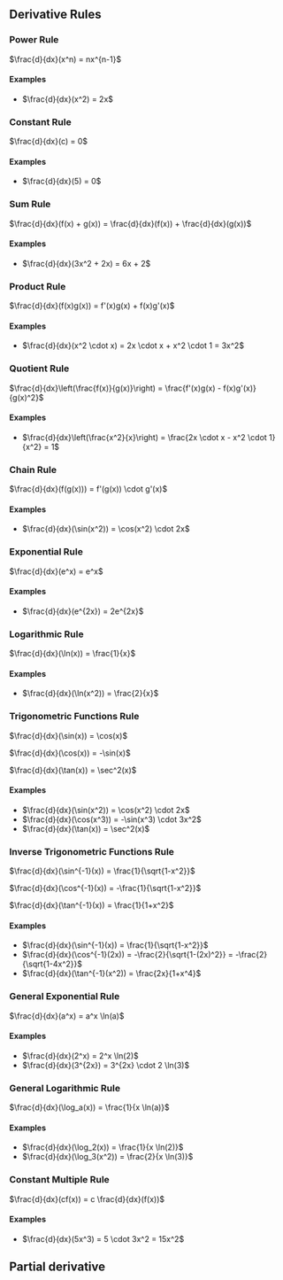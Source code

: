 ## Derivative Rules

### Power Rule

$\frac{d}{dx}(x^n) = nx^{n-1}$

#### Examples

- $\frac{d}{dx}(x^2) = 2x$

### Constant Rule

$\frac{d}{dx}(c) = 0$

#### Examples

- $\frac{d}{dx}(5) = 0$

### Sum Rule

$\frac{d}{dx}(f(x) + g(x)) = \frac{d}{dx}(f(x)) + \frac{d}{dx}(g(x))$

#### Examples

- $\frac{d}{dx}(3x^2 + 2x) = 6x + 2$

### Product Rule

$\frac{d}{dx}(f(x)g(x)) = f'(x)g(x) + f(x)g'(x)$

#### Examples

- $\frac{d}{dx}(x^2 \cdot x) = 2x \cdot x + x^2 \cdot 1 = 3x^2$

### Quotient Rule

$\frac{d}{dx}\left(\frac{f(x)}{g(x)}\right) = \frac{f'(x)g(x) - f(x)g'(x)}{g(x)^2}$

#### Examples

- $\frac{d}{dx}\left(\frac{x^2}{x}\right) = \frac{2x \cdot x - x^2 \cdot 1}{x^2} = 1$

### Chain Rule

$\frac{d}{dx}(f(g(x))) = f'(g(x)) \cdot g'(x)$

#### Examples

- $\frac{d}{dx}(\sin(x^2)) = \cos(x^2) \cdot 2x$

### Exponential Rule

$\frac{d}{dx}(e^x) = e^x$

#### Examples

- $\frac{d}{dx}(e^{2x}) = 2e^{2x}$

### Logarithmic Rule

$\frac{d}{dx}(\ln(x)) = \frac{1}{x}$

#### Examples

- $\frac{d}{dx}(\ln(x^2)) = \frac{2}{x}$

### Trigonometric Functions Rule

$\frac{d}{dx}(\sin(x)) = \cos(x)$

$\frac{d}{dx}(\cos(x)) = -\sin(x)$

$\frac{d}{dx}(\tan(x)) = \sec^2(x)$

#### Examples

- $\frac{d}{dx}(\sin(x^2)) = \cos(x^2) \cdot 2x$
- $\frac{d}{dx}(\cos(x^3)) = -\sin(x^3) \cdot 3x^2$
- $\frac{d}{dx}(\tan(x)) = \sec^2(x)$

### Inverse Trigonometric Functions Rule

$\frac{d}{dx}(\sin^{-1}(x)) = \frac{1}{\sqrt{1-x^2}}$

$\frac{d}{dx}(\cos^{-1}(x)) = -\frac{1}{\sqrt{1-x^2}}$

$\frac{d}{dx}(\tan^{-1}(x)) = \frac{1}{1+x^2}$

#### Examples

- $\frac{d}{dx}(\sin^{-1}(x)) = \frac{1}{\sqrt{1-x^2}}$
- $\frac{d}{dx}(\cos^{-1}(2x)) = -\frac{2}{\sqrt{1-(2x)^2}} = -\frac{2}{\sqrt{1-4x^2}}$
- $\frac{d}{dx}(\tan^{-1}(x^2)) = \frac{2x}{1+x^4}$

### General Exponential Rule

$\frac{d}{dx}(a^x) = a^x \ln(a)$

#### Examples

- $\frac{d}{dx}(2^x) = 2^x \ln(2)$
- $\frac{d}{dx}(3^{2x}) = 3^{2x} \cdot 2 \ln(3)$

### General Logarithmic Rule

$\frac{d}{dx}(\log_a(x)) = \frac{1}{x \ln(a)}$

#### Examples

- $\frac{d}{dx}(\log_2(x)) = \frac{1}{x \ln(2)}$
- $\frac{d}{dx}(\log_3(x^2)) = \frac{2}{x \ln(3)}$

### Constant Multiple Rule

$\frac{d}{dx}(cf(x)) = c \frac{d}{dx}(f(x))$

#### Examples

- $\frac{d}{dx}(5x^3) = 5 \cdot 3x^2 = 15x^2$

## Partial derivative

